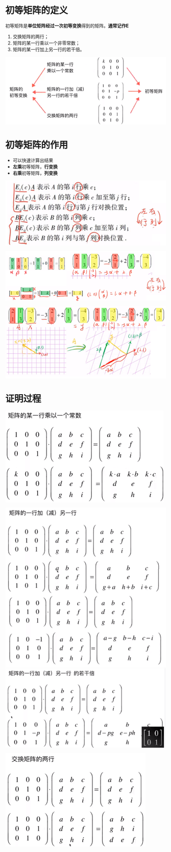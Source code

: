 # 初等矩阵的定义

初等矩阵是**单位矩阵经过一次初等变换**得到的矩阵。**通常记作E**
1. 交换矩阵的两行；
2. 矩阵的某一行乘以一个非零常数；
3. 矩阵的某一行加上另一行的若干倍。

![](../photo/Pasted%20image%2020240219091204.png)

# 初等矩阵的作用
- 可以快速计算出结果
- **左乘**初等矩阵，**行变换**
- **右乘**初等矩阵，**列变换**

![](../photo/Pasted%20image%2020240318105234.png)

![](../photo/Pasted%20image%2020240318105143.png)

![](../photo/Pasted%20image%2020240318105553.png)

# 证明过程
![](../photo/Pasted%20image%2020240219091534.png)

![](../photo/Pasted%20image%2020240219091900.png)
![](../photo/Pasted%20image%2020240219091941.png)

![](../photo/Pasted%20image%2020240219092023.png)

